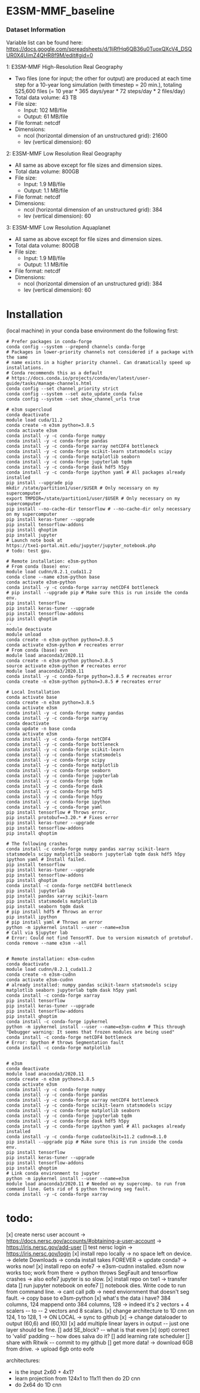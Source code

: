 # E3SM-MMF_baseline

### Dataset Information
Variable list can be found here: https://docs.google.com/spreadsheets/d/1ljRfHq6QB36u0TuoxQXcV4_DSQUR0X4UimZ4QHR8f9M/edit#gid=0

1: E3SM-MMF High-Resolution Real Geography
- Two files (one for input; the other for output) are produced at each time step for a 10-year long simulation (with timestep = 20 min.), totaling 525,600 files (= 10 year * 365 days/year * 72 steps/day * 2 files/day)
- Total data volume: 43 TB
- File size:
  - Input: 102 MB/file
  - Output: 61 MB/file
- File format: netcdf
- Dimensions:
  - ncol (horizontal dimension of an unstructured grid): 21600
  - lev (vertical dimension): 60

2: E3SM-MMF Low Resolution Real Geography
- All same as above except for file sizes and dimension sizes.
- Total data volume: 800GB
- File size:
  - Input: 1.9 MB/file
  - Output: 1.1 MB/file
- File format: netcdf
- Dimensions:
  - ncol (horizontal dimension of an unstructured grid): 384
  - lev (vertical dimension): 60

3: E3SM-MMF Low Resolution Aquaplanet
- All same as above except for file sizes and dimension sizes.
- Total data volume: 800GB
- File size:
  - Input: 1.9 MB/file
  - Output: 1.1 MB/file
- File format: netcdf
- Dimensions:
  - ncol (horizontal dimension of an unstructured grid): 384
  - lev (vertical dimension): 60

# Installation
(local machine) in your conda base environment do the following first:
```
# Prefer packages in conda-forge
conda config --system --prepend channels conda-forge
# Packages in lower-priority channels not considered if a package with the same
# name exists in a higher priority channel. Can dramatically speed up installations.
# Conda recommends this as a default
# https://docs.conda.io/projects/conda/en/latest/user-guide/tasks/manage-channels.html
conda config --set channel_priority strict
conda config --system --set auto_update_conda false
conda config --system --set show_channel_urls true
```

```
# e3sm supercloud
conda deactivate
module load cuda/11.2
conda create -n e3sm python=3.8.5
conda activate e3sm
conda install -y -c conda-forge numpy 
conda install -y -c conda-forge pandas
conda install -y -c conda-forge xarray netCDF4 bottleneck
conda install -y -c conda-forge scikit-learn statsmodels scipy
conda install -y -c conda-forge matplotlib seaborn 
conda install -y -c conda-forge jupyterlab tqdm
conda install -y -c conda-forge dask hdf5 h5py 
conda install -y -c conda-forge ipython yaml # All packages already installed
pip install --upgrade pip
mkdir /state/partition1/user/$USER # Only necessary on my supercomputer
export TMPDIR=/state/partition1/user/$USER # Only necessary on my supercomputer
pip install --no-cache-dir tensorflow # --no-cache-dir only necessary on my supercomputer
pip install keras-tuner --upgrade
pip install tensorflow-addons
pip install qhoptim
pip install jupyter
# Launch note book at 
https://txe1-portal.mit.edu/jupyter/jupyter_notebook.php
# todo: test gpu.

# Remote installation: e3sm-python
# From conda (base) env:
module load cudnn/8.2.1_cuda11.2
conda clone --name e3sm-python base
conda activate e3sm-python
conda install -y -c conda-forge xarray netCDF4 bottleneck
# pip install --upgrade pip # Make sure this is run inside the conda env.
pip install tensorflow
pip install keras-tuner --upgrade
pip install tensorflow-addons
pip install qhoptim
--
module deactivate
module unload
conda create -n e3sm-python python=3.8.5
conda activate e3sm-python # recreates error
# From conda (base) evn
module load anaconda3/2020.11
conda create -n e3sm-python python=3.8.5
source activate e3sm-python # recreates error
module load anaconda3/2020.11
conda install -y -c conda-forge python=3.8.5 # recreates error
conda create -n e3sm-python python=3.8.5 # recreates error

# Local Installation
conda activate base
conda create -n e3sm python=3.8.5
conda activate e3sm
conda install -y -c conda-forge numpy pandas 
conda install -y -c conda-forge xarray 
conda deactivate 
conda update -n base conda
conda activate e3sm
conda install -y -c conda-forge netCDF4
conda install -y -c conda-forge bottleneck 
conda install -y -c conda-forge scikit-learn
conda install -y -c conda-forge statsmodels 
conda install -y -c conda-forge scipy
conda install -y -c conda-forge matplotlib
conda install -y -c conda-forge seaborn
conda install -y -c conda-forge jupyterlab
conda install -y -c conda-forge tqdm
conda install -y -c conda-forge dask
conda install -y -c conda-forge hdf5
conda install -y -c conda-forge h5py
conda install -y -c conda-forge ipython
conda install -y -c conda-forge yaml
pip install tensorflow # Throws error.
pip install protobuf==3.20.* # Fixes error
pip install keras-tuner --upgrade
pip install tensorflow-addons
pip install qhoptim

# The following crashes
conda install -c conda-forge numpy pandas xarray scikit-learn statsmodels scipy matplotlib seaborn jupyterlab tqdm dask hdf5 h5py ipython yaml # Install failed.
pip install tensorflow
pip install keras-tuner --upgrade
pip install tensorflow-addons
pip install qhoptim
conda install -c conda-forge netCDF4 bottleneck 
pip install jupyterlab
pip install pandas xarray scikit-learn
pip install statsmodels matplotlib
pip install seaborn tqdm dask
# pip install hdf5 # Throws an error
pip install ipython 
# pip install yaml # Throws an error
python -m ipykernel install --user --name=e3sm
# Call via $jupyter lab
# Error: Could not find TensorRT. Due to version mismatch of protobuf.
conda remove --name e3sm --all


# Remote installation: e3sm-cudnn
conda deactivate
module load cudnn/8.2.1_cuda11.2
conda create -n e3sm-cudnn
conda activate e3sm-cudnn
# already installed: numpy pandas scikit-learn statsmodels scipy matplotlib seaborn jupyterlab tqdm dask h5py yaml
conda install -c conda-forge xarray 
pip install tensorflow
pip install keras-tuner --upgrade
pip install tensorflow-addons
pip install qhoptim
conda install -c conda-forge ipykernel
python -m ipykernel install --user --name=e3sm-cudnn # This through "Debugger warning: It seems that frozen modules are being used"
conda install -c conda-forge netCDF4 bottleneck 
# Error: $python # throws Segmentation fault
conda install -c conda-forge matplotlib


# e3sm
conda deactivate
module load anaconda3/2020.11
conda create -n e3sm python=3.8.5
conda activate e3sm
conda install -y -c conda-forge numpy 
conda install -y -c conda-forge pandas
conda install -y -c conda-forge xarray netCDF4 bottleneck
conda install -y -c conda-forge scikit-learn statsmodels scipy
conda install -y -c conda-forge matplotlib seaborn 
conda install -y -c conda-forge jupyterlab tqdm
conda install -y -c conda-forge dask hdf5 h5py
conda install -y -c conda-forge ipython yaml # All packages already installed
conda install -y -c conda-forge cudatoolkit=11.2 cudnn=8.1.0
pip install --upgrade pip # Make sure this is run inside the conda env.
pip install tensorflow
pip install keras-tuner --upgrade
pip install tensorflow-addons
pip install qhoptim
# Link conda environment to jupyter
python -m ipykernel install --user --name=e3sm
module load anaconda3/2020.11 # Needed on my supercomp. to run from command line. Gets rid of $ python throwing seg fault.
conda install -y -c conda-forge xarray

```

# todo:
[x] create nersc user account -> https://docs.nersc.gov/accounts/#obtaining-a-user-account -> https://iris.nersc.gov/add-user 
[] test nersc login -> https://iris.nersc.gov/login
[x] install repo locally -> no space left on device. -> delete Downloads -> conda install takes FOREVER -> update conda? -> works now!
[x] install repo on eofe7 -> e3sm-cudnn installed. e3sm now works too; work from there -> python throws SegFault and tensorflow crashes -> also eofe7 jupyter is so slow.
[x] install repo on txe1 -> transfer data
[] run jupyter notebook on eofe7
  [] notebook dies. Write code to run from command line. -> cant call pdb -> need enviornment that doesn't seg fault. -> copy base to e3sm-python
[x] what's the data i have? 384 columns, 124 mappend onto 384 columns, 128
-> indeed it's 2 vectors + 4 scalers -- to -- 2 vectors and 8 scalars. 
[x] change architecture to 1D cnn on 124, 1 to 128, 1 -> ON LOCAL -> sync to github 
  [x] -> change dataloader to output (60,6) and (60,10)
[x] add multiple linear layers in output -- just one layer should be fine.
[] add SE_block? -- what is that even
[x] (opt) correct to 'valid' padding -- how does salva do it?
[] add learning rate scheduler
[] share with Ritwik -- commit to my github 
[] get more data! -> download 6GB from drive. -> upload 6gb onto eofe

architectures:
- is the input 2x60 + 4x1?
- learn projection from 124x1 to 11x11 then do 2D cnn
- do 2x64 do 1D cnn 

